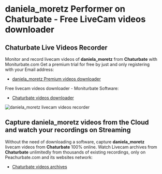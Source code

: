 # daniela_moretz Performer on Chaturbate - Free LiveCam videos downloader

## Chaturbate Live Videos Recorder

Monitor and record livecam videos of **daniela_moretz** from **Chaturbate** with Moniturbate.com
Get a premium trial for free by just and only registering with your Email address:
* [daniela_moretz Premium videos downloader](https://moniturbate.com/request-demo-licence-key.html)

Free livecam videos downloader - Moniturbate Software:
* [Chaturbate videos downloader](https://moniturbate.com/moniturbate-download-software.html)

![daniela_moretz livecam videos recorder](https://peachurnet.com/templates/moniturbate-software.png)


## Capture daniela_moretz videos from the Cloud and watch your recordings on Streaming

Without the need of downloading a software, capture **daniela_moretz** livecam videos from **Chaturbate** 100% online.
Watch Livecam archives from **Chaturbate** unlimitedly from thousands of existing recordings, only on Peachurbate.com and its websites network:
* [Chaturbate videos archives](https://peachurnet.com/)